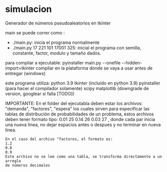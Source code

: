# simulacion
Generador de números pseudoaleatorios en tkinter

main se puede correr como :
 - ./main.py: inicia el programa normalmente
 - ./main.py 17 221 101 17001 325: inicial el programa con semilla, constante, factor, modulo 
 	y tamaño dados.

para compilar a ejecutable:
	pyinstaller main.py --onefile --hidden-import=tkinter
	compilar en la plataforma donde se vaya a usar antes de entregar (windows)

este programa utiliza:
	python 3.9
	tkinter (incluido en python 3.9)
	pyinstaller (para hacer el compilador solamente)
	scipy
	matplotlib (downgrade de version, googlear si falla [TODO])
	
IMPORTANTE:
	En el folder del ejecutabla deben estar los archivos: "demanda", "factores", "espera"
	los cuales sirven para especificar las tablas de distribución de probabilidades
	de un problema, estos archivos deben tener formato tipo:
	0.01 25
	0.14 26
	0.03 27
	, donde cada par inicia una nueva linea, no dejar espacios antes o despues
	y no terminar en nueva linea.
	
	En el caso del archivo "factores, el formato es:
	1.2
	0.8
	0.9
	Este archivo no se lee como una tabla, se transforma directamente a un arreglo
	de números decimales
  
